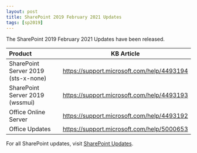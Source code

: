 ```yaml
---
layout: post
title: SharePoint 2019 February 2021 Updates
tags: [sp2019]
---
```


The SharePoint 2019 February 2021 Updates have been released.

|Product | KB Article |
|:--- |--- |
|SharePoint Server 2019 (sts-x-none) | <https://support.microsoft.com/help/4493194>  |
|SharePoint Server 2019 (wssmui) | <https://support.microsoft.com/help/4493193>  |
|Office Online Server | <https://support.microsoft.com/help/4493192> |
|Office Updates | <https://support.microsoft.com/help/5000653> |

For all SharePoint updates, visit [SharePoint Updates](https://sharepointupdates.com).